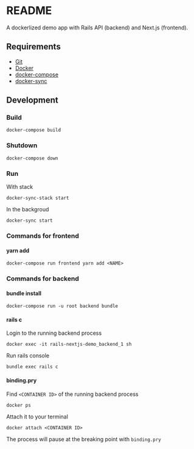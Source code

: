 # README

A dockerlized demo app with Rails API (backend) and Next.js (frontend).

## Requirements

- [Git](https://git-scm.com/)
- [Docker](https://www.docker.com/)
- [docker-compose](https://docs.docker.com/compose/)
- [docker-sync](http://docker-sync.io/)

## Development

### Build

```
docker-compose build
```

### Shutdown

```
docker-compose down
```

### Run

With stack

```
docker-sync-stack start
```

In the backgroud

```
docker-sync start
```

### Commands for frontend

#### yarn add

```
docker-compose run frontend yarn add <NAME>
```

### Commands for backend

#### bundle install

```
docker-compose run -u root backend bundle
```

#### rails c

Login to the running backend process

```
docker exec -it rails-nextjs-demo_backend_1 sh
```

Run rails console

```
bundle exec rails c
```

#### binding.pry

Find `<CONTAINER ID>` of the running backend process

```
docker ps
```

Attach it to your terminal

```
docker attach <CONTAINER ID>
```

The process will pause at the breaking point with `binding.pry`
